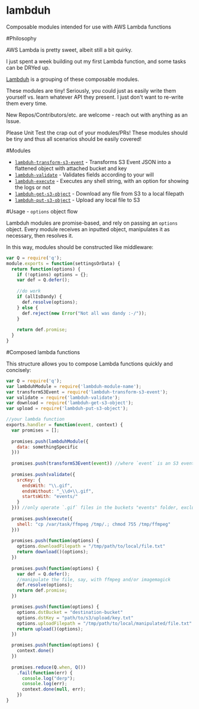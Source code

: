 # lambduh
Composable modules intended for use with AWS Lambda functions

#Philosophy

AWS Lambda is pretty sweet, albeit still a bit quirky.

I just spent a week building out my first Lambda function,
and some tasks can be DRYed up. 

[Lambduh](https://github.com/lambduh) is a grouping of these composable modules.

These modules are tiny! Seriously, you could just as easily write them yourself vs. learn whatever API they present. I just don't want to re-write them every time.

New Repos/Contributors/etc. are welcome - reach out with anything as an Issue.

Please Unit Test the crap out of your modules/PRs! These modules should be tiny and thus all scenarios should be easily covered!

#Modules

- [`lambduh-transform-s3-event`](https://github.com/lambduh/lambduh-transform-s3-event) - Transforms S3 Event JSON into a flattened object with attached bucket and key
- [`lambduh-validate`](https://github.com/lambduh/lambduh-validate) - Validates fields according to your will
- [`lambduh-execute`](https://github.com/lambduh/lambduh-execute) - Executes any shell string, with an option for showing the logs or not
- [`lambduh-get-s3-object`](https://github.com/lambduh/lambduh-get-s3-object) - Download any file from S3 to a local filepath
- [`lambduh-put-s3-object`](https://github.com/lambduh/lambduh-put-s3-object) - Upload any local file to S3

#Usage - `options` object flow

Lambduh modules are promise-based, and rely on passing an `options` object. Every module receives an inputted object, manipulates it as necessary, then resolves it. 

In this way, modules should be constructed like middleware:

```javascript
var Q = require('q');
module.exports = function(settingsOrData) {
  return function(options) {
    if (!options) options = {};
    var def = Q.defer();
    
    //do work
    if (allIsDandy) {
      def.resolve(options);
    } else {
      def.reject(new Error("Not all was dandy :-/"));
    }
    
    return def.promise;
  }
}
```

#Composed lambda functions

This structure allows you to compose Lambda functions quickly and concisely:

```javascript
var Q = require('q');
var lambduhModule = require('lambduh-module-name');
var transformS3Event = require('lambduh-transform-s3-event');
var validate = require('lambduh-validate');
var download = require('lambduh-get-s3-object');
var upload = require('lambduh-put-s3-object');

//your lambda function
exports.handler = function(event, context) {
  var promises = [];
  
  promises.push(lambduhModule({
    data: somethingSpecific
  }))
  
  promises.push(transformS3Event(event)) //where `event` is an S3 event
  
  promises.push(validate({
    srcKey: {
      endsWith: "\\.gif",
      endsWithout: "_\\d+\\.gif",
      startsWith: "events/"
    }
  })) //only operate `.gif` files in the buckets "events" folder, excluding files ending with `_300.gif`
  
  promises.push(execute({
    shell: "cp /var/task/ffmpeg /tmp/.; chmod 755 /tmp/ffmpeg"
  }))
  
  promises.push(function(options) {
    options.downloadFilepath = "/tmp/path/to/local/file.txt"
    return download()(options);
  })
  
  promises.push(function(options) {
    var def = Q.defer();
    //manipulate the file, say, with ffmpeg and/or imagemagick
    def.resolve(options);
    return def.promise;
  })

  promises.push(function(options) {
    options.dstBucket = "destination-bucket"
    options.dstKey = "path/to/s3/upload/key.txt"
    options.uploadFilepath = "/tmp/path/to/local/manipulated/file.txt"
    return upload()(options);
  })

  promises.push(function(options) {
    context.done()
  })
  
  promises.reduce(Q.when, Q())
    .fail(function(err) {
      console.log("derp");
      console.log(err);
      context.done(null, err);
    })
}
```
